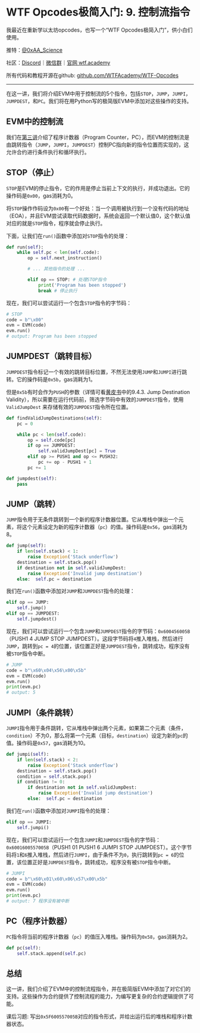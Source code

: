 # WTF Opcodes极简入门: 9. 控制流指令

我最近在重新学以太坊opcodes，也写一个“WTF Opcodes极简入门”，供小白们使用。

推特：[@0xAA_Science](https://twitter.com/0xAA_Science)

社区：[Discord](https://discord.gg/5akcruXrsk)｜[微信群](https://docs.google.com/forms/d/e/1FAIpQLSe4KGT8Sh6sJ7hedQRuIYirOoZK_85miz3dw7vA1-YjodgJ-A/viewform?usp=sf_link)｜[官网 wtf.academy](https://wtf.academy)

所有代码和教程开源在github: [github.com/WTFAcademy/WTF-Opcodes](https://github.com/WTFAcademy/WTF-Opcodes)

-----

在这一讲，我们将介绍EVM中用于控制流的5个指令，包括`STOP`，`JUMP`，`JUMPI`，`JUMPDEST`，和`PC`。我们将在用Python写的极简版EVM中添加对这些操作的支持。

## EVM中的控制流

我们在[第三讲](https://github.com/WTFAcademy/WTF-Opcodes/blob/main/03_StackOp/readme.md)介绍了程序计数器（Program Counter，PC），而EVM的控制流是由跳转指令（`JUMP`，`JUMPI`，`JUMPDEST`）控制PC指向新的指令位置而实现的，这允许合约进行条件执行和循环执行。

## STOP（停止）

`STOP`是EVM的停止指令，它的作用是停止当前上下文的执行，并成功退出。它的操作码是`0x00`，gas消耗为0。

将`STOP`操作作码设为`0x00`有一个好处：当一个调用被执行到一个没有代码的地址（EOA），并且EVM尝试读取代码数据时，系统会返回一个默认值0，这个默认值对应的就是`STOP`指令，程序就会停止执行。

下面，让我们在`run()`函数中添加对`STOP`指令的处理：

```python
def run(self):
    while self.pc < len(self.code):
        op = self.next_instruction()

        # ... 其他指令的处理 ...

        elif op == STOP: # 处理STOP指令
            print('Program has been stopped')
            break # 停止执行
```

现在，我们可以尝试运行一个包含`STOP`指令的字节码：

```python
# STOP
code = b"\x00"
evm = EVM(code)
evm.run()
# output: Program has been stopped
```

## JUMPDEST（跳转目标）

`JUMPDEST`指令标记一个有效的跳转目标位置，不然无法使用`JUMP`和`JUMPI`进行跳转。它的操作码是`0x5b`，gas消耗为1。

但是`0x5b`有时会作为`PUSH`的参数（详情可看[黄皮书](https://ethereum.github.io/yellowpaper/paper.pdf)中的9.4.3. Jump Destination Validity），所以需要在运行代码前，筛选字节码中有效的`JUMPDEST`指令，使用`ValidJumpDest` 来存储有效的`JUMPDEST`指令所在位置。

```python
def findValidJumpDestinations(self):
    pc = 0

    while pc < len(self.code):
        op = self.code[pc]
        if op == JUMPDEST:
            self.validJumpDest[pc] = True
        elif op >= PUSH1 and op <= PUSH32:
            pc += op - PUSH1 + 1
        pc += 1
```

```python
def jumpdest(self):
    pass
```

## JUMP（跳转）

`JUMP`指令用于无条件跳转到一个新的程序计数器位置。它从堆栈中弹出一个元素，将这个元素设定为新的程序计数器（`pc`）的值。操作码是`0x56`，gas消耗为8。

```python
def jump(self):
    if len(self.stack) < 1:
        raise Exception('Stack underflow')
    destination = self.stack.pop()
    if destination not in self.validJumpDest:
        raise Exception('Invalid jump destination')
    else:  self.pc = destination
```

我们在`run()`函数中添加对`JUMP`和`JUMPDEST`指令的处理：

```python
elif op == JUMP: 
    self.jump()
elif op == JUMPDEST: 
    self.jumpdest()
```

现在，我们可以尝试运行一个包含`JUMP`和`JUMPDEST`指令的字节码：`0x600456005B`（PUSH1 4 JUMP STOP JUMPDEST）。这段字节码将`4`推入堆栈，然后进行`JUMP`，跳转到`pc = 4`的位置，该位置正好是`JUMPDEST`指令，跳转成功，程序没有被`STOP`指令中断。

```python
# JUMP
code = b"\x60\x04\x56\x00\x5b"
evm = EVM(code)
evm.run()
print(evm.pc)  
# output: 5
```

## JUMPI（条件跳转）

`JUMPI`指令用于条件跳转，它从堆栈中弹出两个元素，如果第二个元素（条件，`condition`）不为0，那么将第一个元素（目标，`destination`）设定为新的`pc`的值。操作码是`0x57`，gas消耗为10。

```python
def jumpi(self):
    if len(self.stack) < 2:
        raise Exception('Stack underflow')
    destination = self.stack.pop()
    condition = self.stack.pop()
    if condition != 0:
        if destination not in self.validJumpDest:
            raise Exception('Invalid jump destination')
        else:  self.pc = destination
```

我们在`run()`函数中添加对`JUMPI`指令的处理：

```python
elif op == JUMPI: 
    self.jumpi()
```

现在，我们可以尝试运行一个包含`JUMPI`和`JUMPDEST`指令的字节码：`0x6001600557005B`（PUSH1 01 PUSH1 6 JUMPI STOP JUMPDEST）。这个字节码将`1`和`6`推入堆栈，然后进行`JUMPI`，由于条件不为`0`，执行跳转到`pc = 6`的位置，该位置正好是`JUMPDEST`指令，跳转成功，程序没有被`STOP`指令中断。

```python
# JUMPI
code = b"\x60\x01\x60\x06\x57\x00\x5b"
evm = EVM(code)
evm.run()
print(evm.pc)  
# output: 7 程序没有被中断
```

## PC（程序计数器）

`PC`指令将当前的程序计数器（`pc`）的值压入堆栈。操作码为`0x58`，gas消耗为2。

```python
def pc(self):
    self.stack.append(self.pc)
```

## 总结

这一讲，我们介绍了EVM中的控制流程指令，并在极简版EVM中添加了对它们的支持。这些操作为合约提供了控制流程的能力，为编写更复杂的合约逻辑提供了可能。

课后习题: 写出`0x5F600557005B`对应的指令形式，并给出运行后的堆栈和程序计数器状态。
